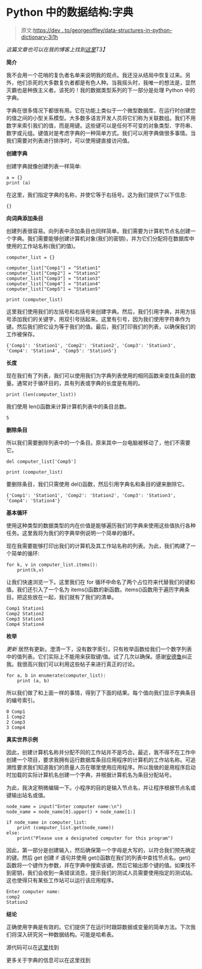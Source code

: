 # Python 中的数据结构:字典

> 原文:[https://dev . to/georgeoffley/data-structures-in-python-dictionary-3i1h](https://dev.to/georgeoffley/data-structures-in-python-dictionaries-3i1h)

*这篇文章也可以在我的博客上找到[这里](https://www.georgeoffley.com/new_dev/2018/07/15/data-structures-python-dictionaries/)T3】*

**简介**

我不会用一个花哨的复仇者名单来说明我的观点。我还没从结局中恢复过来。另外，他们杀死的大多数复仇者都是有色人种。当我摇头时，我唯一的想法是，显然灭霸也是种族主义者。该死的！我的数据类型系列的下一部分是处理 Python 中的字典。

字典在很多情况下都很有用。它在功能上类似于一个微型数据库，在运行时创建您的值之间的小型关系模型。大多数多语言开发人员将它们称为关联数组。我们不用数字来索引我们的值，而是用键。这些键可以是任何不可变的对象类型、字符串、数字或元组。键值对是考虑字典的一种简单方式。我们可以用字典做很多事情。当我们需要对列表进行排序时，可以使用键直接访问值。

**创建字典**

创建字典就像创建列表一样简单:

```
a = {}
print (a) 
```

在这里，我们指定字典的名称，并使它等于右括号。这为我们提供了以下信息:

```
{} 
```

**向词典添加条目**

创建列表很容易。向列表中添加条目也同样简单。我们需要为计算机节点名创建一个字典。我们需要能够创建计算机对象(我们的密钥)，并为它们分配将在数据库中使用的工作站名称(我们的值)。

```
computer_list = {}

computer_list["Comp1"] = "Station1"
computer_list["Comp2"] = "Station2"
computer_list["Comp3"] = "Station3"
computer_list["Comp4"] = "Station4"
computer_list["Comp5"] = "Station5"

print (computer_list) 
```

这里我们使用我们的左括号和右括号来创建字典。然后，我们引用字典，并用方括号添加我们的关键字，用双引号括起来。这里有引号，因为我们使用字符串作为键。然后我们把它设为等于我们的值。最后，我们打印我们的列表，以确保我们的工作被保存。

```
{'Comp1': 'Station1', 'Comp2': 'Station2', 'Comp3': 'Station3', 'Comp4': 'Station4', 'Comp5': 'Station5'} 
```

**长度**

现在我们有了列表，我们可以使用我们为字典列表使用的相同函数来查找条目的数量。通常对于循环目的，具有列表或字典的长度是有用的。

```
print (len(computer_list)) 
```

我们使用 len()函数来计算计算机列表中的条目总数。

```
5 
```

**删除条目**

所以我们需要删除列表中的一个条目。原来其中一台电脑被移动了，他们不需要它。

```
del computer_list['Comp5']

print (computer_list) 
```

要删除条目，我们只需使用 del()函数，然后引用字典名和条目的键来删除它。

```
{'Comp1': 'Station1', 'Comp2': 'Station2', 'Comp3': 'Station3', 'Comp4': 'Station4'} 
```

**基本循环**

使用这种类型的数据类型的内在价值是能够遍历我们的字典来使用这些值执行各种任务。这里我将为我们的字典举例说明一个简单的循环。

现在我需要能够打印出我们的计算机及其工作站名称的列表。为此，我们构建了一个简单的循环:

```
for k, v in computer_list.items():
    print(k,v) 
```

让我们快速浏览一下。这里我们在 for 循环中命名了两个占位符来代替我们的键和值。我们还引入了一个名为 items()函数的新函数。items()函数用于遍历字典条目。把这些放在一起，我们就有了我们的清单。

```
Comp1 Station1
Comp2 Station2
Comp3 Station3
Comp4 Station4 
```

**枚举**

*更新*
居然有更新。澄清一下，没有数字索引，只有枚举函数给我们一个数字列表中的值列表。它们实际上不能用来获取键/值。试了几次以确保。感谢[安德鲁](https://dev.to/gbm001)纠正我。我很高兴我们可以利用这些帖子来进行真正的讨论。

```
for a, b in enumerate(computer_list):
    print (a, b) 
```

所以我们做了和上面一样的事情，得到了下面的结果。每个值向我们显示字典条目的编号索引。

```
0 Comp1
1 Comp2
2 Comp3
3 Comp4 
```

**真实世界示例**

因此，创建计算机名称并分配不同的工作站并不是巧合。最近，我不得不在工作中创建一个项目，要求我拥有运行数据库条目应用程序的计算机的工作站名称。可追溯性要求我们知道我们的质量人员在哪里使用应用程序。所以我做的是用程序启动时加载的实际计算机名创建一个字典，并根据计算机名为条目分配站号。

为此，我决定稍微编辑一下。小程序的目的是输入节点名，并让程序根据节点名或键输出站名或值。

```
node_name = input("Enter computer name:\n")
node_name = node_name[0].upper() + node_name[1:]

if node_name in computer_list:
    print (computer_list.get(node_name))
else:
    print("Please use a designated computer for this program") 
```

因此，第一部分是创建输入，然后确保第一个字母是大写的，以符合我们预先确定的键。然后 get 创建 if 语句并使用 get()函数在我们的列表中查找节点名。get()函数将一个键作为参数，并在字典中搜索该键。然后它输出那个键的值。如果找不到密钥，我们会收到一条错误消息，提示我们的测试人员需要使用指定的测试站。这也使得只有某些工作站可以运行该应用程序。

```
Enter computer name:
comp2
Station2 
```

**结论**

正确使用字典是有效的。它们提供了在运行时跟踪数据或变量的简单方法。下次我们将深入研究另一种数据结构。可能是哈希表。

源代码可以在[这里](https://github.com/georGEO1989/Data_structures_Dictionaries/blob/master/source.py)找到

更多关于字典的信息可以在这里找到